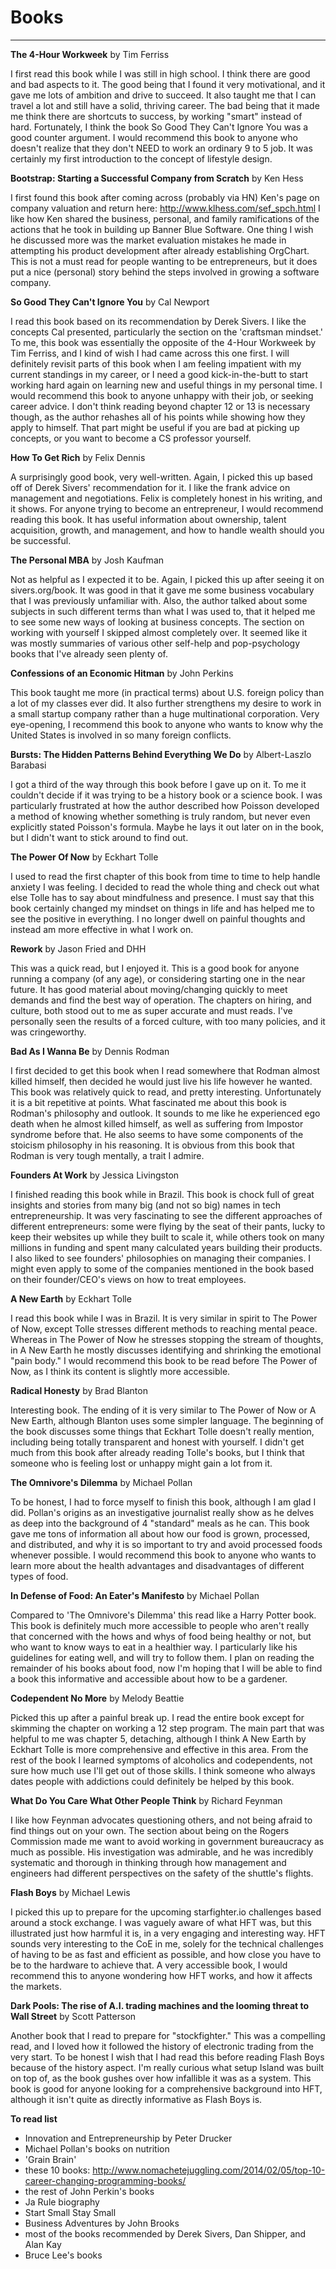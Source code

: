 Books
=========
---------

**The 4-Hour Workweek** by Tim Ferriss

I first read this book while I was still in high school.  I think there are good and bad aspects to it.  The good being that I found it very motivational, and it gave me lots of ambition and drive to succeed.  It also taught me that I can travel a lot and still have a solid, thriving career.  The bad being that it made me think there are shortcuts to success, by working "smart" instead of hard.  Fortunately, I think the book So Good They Can't Ignore You was a good counter argument.  I would recommend this book to anyone who doesn't realize that they don't NEED to work an ordinary 9 to 5 job.  It was certainly my first introduction to the concept of lifestyle design.

**Bootstrap: Starting a Successful Company from Scratch** by Ken Hess

I first found this book after coming across (probably via HN) Ken's page on company valuation and return here: http://www.klhess.com/sef_spch.html  I like how Ken shared the business, personal, and family ramifications of the actions that he took in building up Banner Blue Software.  One thing I wish he discussed more was the market evaluation mistakes he made in attempting his product development after already establishing OrgChart.  This is not a must read for people wanting to be entrepreneurs, but it does put a nice (personal) story behind the steps involved in growing a software company.

**So Good They Can't Ignore You** by Cal Newport

I read this book based on its recommendation by Derek Sivers.  I like the concepts Cal presented, particularly the section on the 'craftsman mindset.'  To me, this book was essentially the opposite of the 4-Hour Workweek by Tim Ferriss, and I kind of wish I had came across this one first.  I will definitely revisit parts of this book when I am feeling impatient with my current standings in my career, or I need a good kick-in-the-butt to start working hard again on learning new and useful things in my personal time.  I would recommend this book to anyone unhappy with their job, or seeking career advice.  I don't think reading beyond chapter 12 or 13 is necessary though, as the author rehashes all of his points while showing how they apply to himself.  That part might be useful if you are bad at picking up concepts, or you want to become a CS professor yourself.

**How To Get Rich** by Felix Dennis

A surprisingly good book, very well-written.  Again, I picked this up based off of Derek Sivers' recommendation for it.  I like the frank advice on management and negotiations.  Felix is completely honest in his writing, and it shows.  For anyone trying to become an entrepreneur, I would recommend reading this book.  It has useful information about ownership, talent acquisition, growth, and management, and how to handle wealth should you be successful.

**The Personal MBA** by Josh Kaufman

Not as helpful as I expected it to be.  Again, I picked this up after seeing it on sivers.org/book.  It was good in that it gave me some business vocabulary that I was previously unfamiliar with.  Also, the author talked about some subjects in such different terms than what I was used to, that it helped me to see some new ways of looking at business concepts.  The section on working with yourself I skipped almost completely over.  It seemed like it was mostly summaries of various other self-help and pop-psychology books that I've already seen plenty of.

**Confessions of an Economic Hitman** by John Perkins

This book taught me more (in practical terms) about U.S. foreign policy than a lot of my classes ever did.  It also further strengthens my desire to work in a small startup company rather than a huge multinational corporation.  Very eye-opening, I recommend this book to anyone who wants to know why the United States is involved in so many foreign conflicts.

**Bursts: The Hidden Patterns Behind Everything We Do** by Albert-Laszlo Barabasi

I got a third of the way through this book before I gave up on it.  To me it couldn't decide if it was trying to be a history book or a science book.  I was particularly frustrated at how the author described how Poisson developed a method of knowing whether something is truly random, but never even explicitly stated Poisson's formula.  Maybe he lays it out later on in the book, but I didn't want to stick around to find out.

**The Power Of Now** by Eckhart Tolle

I used to read the first chapter of this book from time to time to help handle anxiety I was feeling.  I decided to read the whole thing and check out what else Tolle has to say about mindfulness and presence.  I must say that this book certainly changed my mindset on things in life and has helped me to see the positive in everything.  I no longer dwell on painful thoughts and instead am more effective in what I work on.

**Rework** by Jason Fried and DHH

This was a quick read, but I enjoyed it.  This is a good book for anyone running a company (of any age), or considering starting one in the near future.  It has good material about moving/changing quickly to meet demands and find the best way of operation.  The chapters on hiring, and culture, both stood out to me as super accurate and must reads.  I've personally seen the results of a forced culture, with too many policies, and it was cringeworthy.

**Bad As I Wanna Be** by Dennis Rodman

I first decided to get this book when I read somewhere that Rodman almost killed himself, then decided he would just live his life however he wanted.  This book was relatively quick to read, and pretty interesting.  Unfortunately it is a bit repetitive at points.  What fascinated me about this book is Rodman's philosophy and outlook.  It sounds to me like he experienced ego death when he almost killed himself, as well as suffering from Impostor syndrome before that.  He also seems to have some components of the stoicism philosophy in his reasoning.  It is obvious from this book that Rodman is very tough mentally, a trait I admire.

**Founders At Work** by Jessica Livingston

I finished reading this book while in Brazil.  This book is chock full of great insights and stories from many big (and not so big) names in tech entrepreneurship.  It was very fascinating to see the different approaches of different entrepreneurs: some were flying by the seat of their pants, lucky to keep their websites up while they built to scale it, while others took on many millions in funding and spent many calculated years building their products.  I also liked to see founders' philosophies on managing their companies. I might even apply to some of the companies mentioned in the book based on their founder/CEO's views on how to treat employees.

**A New Earth** by Eckhart Tolle

I read this book while I was in Brazil.  It is very similar in spirit to The Power of Now, except Tolle stresses different methods to reaching mental peace.  Whereas in The Power of Now he stresses stopping the stream of thoughts, in A New Earth he mostly discusses identifying and shrinking the emotional "pain body."  I would recommend this book to be read before The Power of Now, as I think its content is slightly more accessible.

**Radical Honesty** by Brad Blanton

Interesting book.  The ending of it is very similar to The Power of Now or A New Earth, although Blanton uses some simpler language.  The beginning of the book discusses some things that Eckhart Tolle doesn't really mention, including being totally transparent and honest with yourself.  I didn't get much from this book after already reading Tolle's books, but I think that someone who is feeling lost or unhappy might gain a lot from it.

**The Omnivore's Dilemma** by Michael Pollan

To be honest, I had to force myself to finish this book, although I am glad I did.  Pollan's origins as an investigative journalist really show as he delves as deep into the background of 4 "standard" meals as he can.  This book gave me tons of information all about how our food is grown, processed, and distributed, and why it is so important to try and avoid processed foods whenever possible.  I would recommend this book to anyone who wants to learn more about the health advantages and disadvantages of different types of food.

**In Defense of Food: An Eater's Manifesto** by Michael Pollan

Compared to 'The Omnivore's Dilemma' this read like a Harry Potter book.  This book is definitely much more accessible to people who aren't really that concerned with the hows and whys of food being healthy or not, but who want to know ways to eat in a healthier way.  I particularly like his guidelines for eating well, and will try to follow them.  I plan on reading the remainder of his books about food, now I'm hoping that I will be able to find a book this informative and accessible about how to be a gardener.

**Codependent No More** by Melody Beattie

Picked this up after a painful break up.  I read the entire book except for skimming the chapter on working a 12 step program.  The main part that was helpful to me was chapter 5, detaching, although I think A New Earth by Eckhart Tolle is more comprehensive and effective in this area.  From the rest of the book I learned symptoms of alcoholics and codependents, not sure how much use I'll get out of those skills.  I think someone who always dates people with addictions could definitely be helped by this book.

**What Do You Care What Other People Think** by Richard Feynman

I like how Feynman advocates questioning others, and not being afraid to find things out on your own.  The section about being on the Rogers Commission made me want to avoid working in government bureaucracy as much as possible.  His investigation was admirable, and he was incredibly systematic and thorough in thinking through how management and engineers had different perspectives on the safety of the shuttle's flights.

**Flash Boys** by Michael Lewis

I picked this up to prepare for the upcoming starfighter.io challenges based around a stock exchange.  I was vaguely aware of what HFT was, but this illustrated just how harmful it is, in a very engaging and interesting way.  HFT sounds very interesting to the CoE in me, solely for the technical challenges of having to be as fast and efficient as possible, and how close you have to be to the hardware to achieve that.  A very accessible book, I would recommend this to anyone wondering how HFT works, and how it affects the markets.

**Dark Pools: The rise of A.I. trading machines and the looming threat to Wall Street** by Scott Patterson

Another book that I read to prepare for "stockfighter."  This was a compelling read, and I loved how it followed the history of electronic trading from the very start.  To be honest I wish that I had read this before reading Flash Boys because of the history aspect.  I'm really curious what setup Island was built on top of, as the book gushes over how infallible it was as a system.  This book is good for anyone looking for a comprehensive background into HFT, although it isn't quite as directly informative as Flash Boys is.




**To read list**
* Innovation and Entrepreneurship by Peter Drucker
* Michael Pollan's books on nutrition
* 'Grain Brain'
* these 10 books: http://www.nomachetejuggling.com/2014/02/05/top-10-career-changing-programming-books/
* the rest of John Perkin's books
* Ja Rule biography
* Start Small Stay Small
* Business Adventures by John Brooks
* most of the books recommended by Derek Sivers, Dan Shipper, and Alan Kay
* Bruce Lee's books
